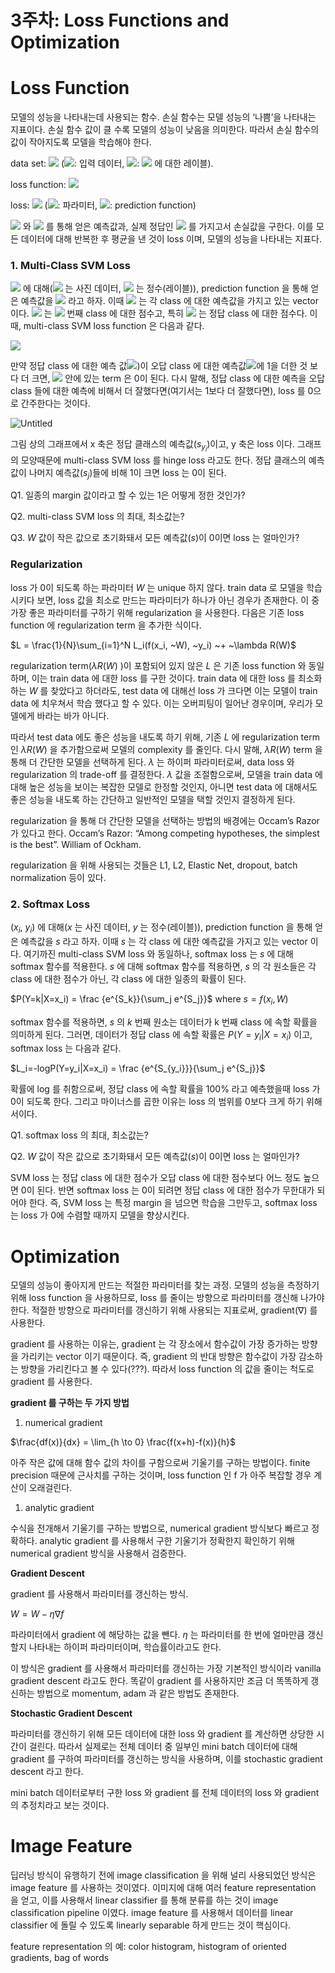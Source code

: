 # 3주차: Loss Functions and Optimization

# **Loss Function**

모델의 성능을 나타내는데 사용되는 함수. 손실 함수는 모델 성능의 ‘나쁨’을 나타내는 지표이다. 손실 함수 값이 클 수록 모델의 성능이 낮음을 의미한다. 따라서 손실 함수의 값이 작아지도록 모델을 학습해야 한다.

data set: ![](https://latex.codecogs.com/svg.image?%5C%7B(x_i,~y_i)%5C%7D_%7Bi=1%7D%5EN)  (![](https://latex.codecogs.com/svg.image?x): 입력 데이터, ![](https://latex.codecogs.com/svg.image?y): ![](https://latex.codecogs.com/svg.image?x) 에 대한 레이블).

loss function: ![](https://latex.codecogs.com/svg.image?L_i)

loss: ![](https://latex.codecogs.com/svg.image?L&space;=&space;\frac{1}{N}\sum_{i=1}^N&space;L_i(f(x_i,&space;~W),&space;~y_i))   (![](https://latex.codecogs.com/svg.image?W): 파라미터, ![](https://latex.codecogs.com/svg.image?f): prediction function)

![](https://latex.codecogs.com/svg.image?x) 와 ![](https://latex.codecogs.com/svg.image?W) 를 통해 얻은 예측값과, 실제 정답인 ![](https://latex.codecogs.com/svg.image?y) 를 가지고서 손실값을 구한다. 이를 모든 데이터에 대해 반복한 후 평균을 낸 것이 loss 이며, 모델의 성능을 나타내는 지표다.

### 1. **Multi-Class SVM Loss**

![](https://latex.codecogs.com/svg.image?(x_i,%20~y_i)) 에 대해(![](https://latex.codecogs.com/svg.image?x) 는 사진 데이터, ![](https://latex.codecogs.com/svg.image?y) 는 정수(레이블)), prediction function 을 통해 얻은 예측값을 ![](https://latex.codecogs.com/svg.image?s) 라고 하자. 이때 ![](https://latex.codecogs.com/svg.image?s) 는 각 class 에 대한 예측값을 가지고 있는 vector 이다. ![](https://latex.codecogs.com/svg.image?s_j) 는 ![](https://latex.codecogs.com/svg.image?j) 번째 class 에 대한 점수고, 특히 ![](https://latex.codecogs.com/svg.image?s_{y_i}) 는 정답 class 에 대한 점수다. 이때, multi-class SVM loss function 은 다음과 같다. 

![](https://latex.codecogs.com/svg.image?L_i%20=%20%5Csum_%7Bj%20%5Cne%20y_i%7D%20max(0,%20~s_j-s_%7By_i%7D%20&plus;%201))

만약 정답 class 에 대한 예측 값![](https://latex.codecogs.com/svg.image?s_{y_i}))이 오답 class 에 대한 예측값![](https://latex.codecogs.com/svg.image?s_j)에 1을 더한 것 보다 더 크면, ![](https://latex.codecogs.com/svg.image?\sum) 안에 있는 term 은 0이 된다. 다시 말해, 정답 class 에 대한 예측을 오답 class 들에 대한 예측에 비해서 더 잘했다면(여기서는 1보다 더 잘했다면), loss 를 0으로 간주한다는 것이다.

![Untitled](https://www.notion.so/3-Loss-Functions-and-Optimization-28a851d214ad4a5c97b7bfa6f7070cb4#4f3e58b18f57425d9450490abe352a81)

그림 상의 그래프에서 x 축은 정답 클래스의 예측값($s_{y_i}$)이고, y 축은 loss 이다. 그래프의 모양때문에 multi-class SVM loss 를 hinge loss 라고도 한다. 정답 클래스의 예측값이 나머지 예측값($s_j$)들에 비해 1이 크면 loss 는 0이 된다.

Q1. 일종의 margin 값이라고 할 수 있는 1은 어떻게 정한 것인가?

Q2. multi-class SVM loss 의 최대, 최소값는?

Q3. $W$ 값이 작은 값으로 초기화돼서 모든 예측값($s$)이 0이면 loss 는 얼마인가? 

### **Regularization**

loss 가 0이 되도록 하는 파라미터 $W$ 는 unique 하지 않다. train data 로 모델을 학습시키다 보면, loss 값을 최소로 만드는 파라미터가 하나가 아닌 경우가 존재한다. 이 중 가장 좋은 파라미터를 구하기 위해 regularization 을 사용한다. 다음은 기존 loss function 에 regularization term 을 추가한 식이다.

$L = \frac{1}{N}\sum_{i=1}^N L_i(f(x_i, ~W), ~y_i) ~+ ~\lambda R(W)$ 

regularization term($\lambda R(W)$ )이 포함되어 있지 않은 $L$ 은 기존 loss function 와 동일하며, 이는 train data 에 대한 loss 를 구한 것이다. train data 에 대한 loss 를 최소화하는 $W$ 를 찾았다고 하더라도, test data 에 대해선 loss 가 크다면 이는 모델이 train data 에 치우쳐서 학습 했다고 할 수 있다. 이는 오버피팅이 일어난 경우이며, 우리가 모델에게 바라는 바가 아니다.

따라서 test data 에도 좋은 성능을 내도록 하기 위해, 기존 $L$ 에 regularization term 인 $\lambda R(W)$  을 추가함으로써 모델의 complexity 를 줄인다. 다시 말해, $\lambda R(W)$  term 을 통해 더 간단한 모델을 선택하게 된다. $\lambda$ 는 하이퍼 파라미터로써, data loss 와 regularization 의 trade-off 를 결정한다. $\lambda$ 값을 조절함으로써, 모델을 train data 에 대해 높은 성능을 보이는 복잡한 모델로 한정할 것인지, 아니면 test data 에 대해서도 좋은 성능을 내도록 하는 간단하고 일반적인 모델을 택할 것인지 결정하게 된다.

regularization 을 통해 더 간단한 모델을 선택하는 방법의 배경에는 Occam’s Razor 가 있다고 한다. Occam’s Razor: “Among competing hypotheses, the simplest is the best”. William of Ockham.

regularization 을 위해 사용되는 것들은 L1, L2, Elastic Net, dropout, batch normalization 등이 있다.

### 2. **Softmax Loss**

$(x_i, ~y_i)$ 에 대해($x$ 는 사진 데이터, $y$ 는 정수(레이블)), prediction function 을 통해 얻은 예측값을 $s$ 라고 하자. 이때 $s$ 는 각 class 에 대한 예측값을 가지고 있는 vector 이다. 여기까진 multi-class SVM loss 와 동일하나, softmax loss 는 $s$ 에 대해 softmax 함수를 적용한다. $s$ 에 대해 softmax 함수를 적용하면, $s$ 의 각 원소들은 각 class 에 대한 점수가 아닌, 각 class 에 대한 일종의 확률이 된다.

 $P(Y=k|X=x_i) = \frac {e^{S_k}}{\sum_j e^{S_j}}$    where  $s = f(x_i, W)$

softmax 함수를 적용하면, $s$ 의 $k$ 번째 원소는 데이터가 k 번째 class 에 속할 확률을 의미하게 된다. 그러면, 데이터가 정답 class 에 속할 확률은 $P(Y=y_i|X=x_i)$ 이고, softmax loss 는 다음과 같다. 

$L_i=-logP(Y=y_i|X=x_i) = \frac {e^{S_{y_i}}}{\sum_j e^{S_j}}$

확률에 log 를 취함으로써, 정답 class 에 속할 확률을 100% 라고 예측했을때 loss 가 0이 되도록 한다. 그리고 마이너스를 곱한 이유는 loss 의 범위를 0보다 크게 하기 위해서이다.

Q1. softmax loss 의 최대, 최소값는?

Q2. $W$ 값이 작은 값으로 초기화돼서 모든 예측값($s$)이 0이면 loss 는 얼마인가?

SVM loss 는 정답 class 에 대한 점수가 오답 class 에 대한 점수보다 어느 정도 높으면 0이 된다. 반면 softmax loss 는 0이 되려면 정답 class 에 대한 점수가 무한대가 되어야 한다. 즉, SVM loss 는 특정 margin 을 넘으면 학습을 그만두고, softmax loss 는 loss 가 0에 수렴할 때까지 모델을 향상시킨다. 

# **Optimization**

모델의 성능이 좋아지게 만드는 적절한 파라미터를 찾는 과정. 모델의 성능을 측정하기 위해 loss function 을 사용하므로, loss 를 줄이는 방향으로 파라미터를 갱신해 나가야 한다. 적절한 방향으로 파라미터를 갱신하기 위해 사용되는 지표로써, gradient($\nabla$) 를 사용한다.

gradient 를 사용하는 이유는, gradient 는 각 장소에서 함수값이 가장 증가하는 방향을 가리키는 vector 이기 때문이다. 즉, gradient 의 반대 방향은 함수값이 가장 감소하는 방향을 가리킨다고 볼 수 있다(???). 따라서 loss function 의 값을 줄이는 척도로 gradient 를 사용한다.

**gradient 를 구하는 두 가지 방법**

1. numerical gradient

$\frac{df(x)}{dx} = \lim_{h \to 0} \frac{f(x+h)-f(x)}{h}$

아주 작은 값에 대해 함수 값의 차이를 구함으로써 기울기를 구하는 방법이다. finite precision 때문에 근사치를 구하는 것이며, loss function 인 f 가 아주 복잡할 경우 계산이 오래걸린다.

1. analytic gradient

수식을 전개해서 기울기를 구하는 방법으로, numerical gradient 방식보다 빠르고 정확하다. analytic gradient 를 사용해서 구한 기울기가 정확한지 확인하기 위해 numerical gradient 방식을 사용해서 검증한다.

**Gradient Descent**

gradient 를 사용해서 파라미터를 갱신하는 방식. 

$W = W - \eta \nabla f$

파라미터에서 gradient 에 해당하는 값을 뺀다. $\eta$ 는 파라미터를 한 번에 얼마만큼 갱신할지 나타내는 하이퍼 파라미터이며, 학습률이라고도 한다.

이 방식은 gradient 를 사용해서 파라미터를 갱신하는 가장 기본적인 방식이라 vanilla gradient descent 라고도 한다. 똑같이 gradient 를 사용하지만 조금 더 똑똑하게 갱신하는 방법으로 momentum, adam 과 같은 방법도 존재한다.

**Stochastic Gradient Descent**

파라미터를 갱신하기 위해 모든 데이터에 대한 loss 와 gradient 를 계산하면 상당한 시간이 걸린다. 따라서 실제로는 전체 데이터 중 일부인 mini batch 데이터에 대해 gradient 를 구하여 파라미터를 갱신하는 방식을 사용하며, 이를 stochastic gradient descent 라고 한다.

mini batch 데이터로부터 구한 loss 와 gradient 를 전체 데이터의 loss 와 gradient 의 추정치라고 보는 것이다. 

# **Image Feature**

딥러닝 방식이 유행하기 전에 image classification 을 위해 널리 사용되었던 방식은 image feature 를 사용하는 것이였다. 이미지에 대해 여러 feature representation 을 얻고, 이를 사용해서 linear classifier 를 통해 분류를 하는 것이 image classification pipeline 이였다. image feature 를 사용해서 데이터를 linear classifier 에 돌릴 수 있도록 linearly separable 하게 만드는 것이 핵심이다.

feature representation 의 예: color histogram, histogram of oriented gradients, bag of words
